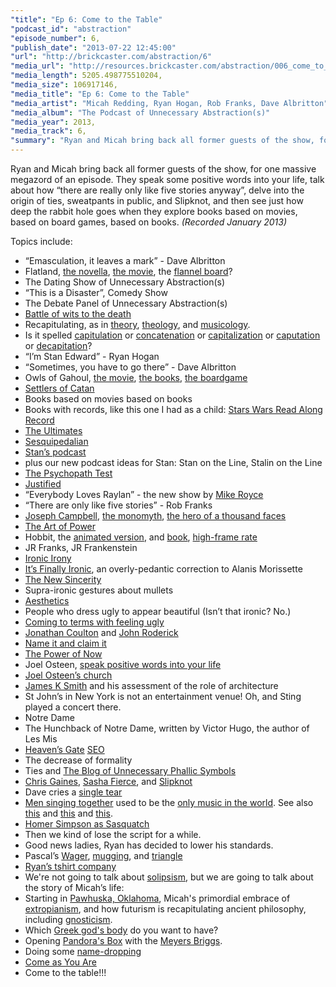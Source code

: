 ```yaml
---
"title": "Ep 6: Come to the Table"
"podcast_id": "abstraction"
"episode_number": 6,
"publish_date": "2013-07-22 12:45:00"
"url": "http://brickcaster.com/abstraction/6"
"media_url": "http://resources.brickcaster.com/abstraction/006_come_to_table.mp3"
"media_length": 5205.498775510204,
"media_size": 106917146,
"media_title": "Ep 6: Come to the Table"
"media_artist": "Micah Redding, Ryan Hogan, Rob Franks, Dave Albritton"
"media_album": "The Podcast of Unnecessary Abstraction(s)"
"media_year": 2013,
"media_track": 6,
"summary": "Ryan and Micah bring back all former guests of the show, for one massive megazord of an episode. They speak some positive words into your life, talk about how “there are really only like five stories anyway”, delve into the origin of ties, sweatpants in public, and Slipknot, and then see just how deep the rabbit hole goes when they explore books based on movies, based on board games, based on books."
---
```

Ryan and Micah bring back all former guests of the show, for one massive megazord of an episode. They speak some positive words into your life, talk about how “there are really only like five stories anyway”, delve into the origin of ties, sweatpants in public, and Slipknot, and then see just how deep the rabbit hole goes when they explore books based on movies, based on board games, based on books. *(Recorded January 2013)*

Topics include:

- “Emasculation, it leaves a mark” - Dave Albritton
- Flatland, [the novella](http://en.wikipedia.org/wiki/Flatland), [the movie](http://en.wikipedia.org/wiki/Flatland:_The_Movie), the [flannel board](http://en.wikipedia.org/wiki/Flannelgraph)?
- The Dating Show of Unnecessary Abstraction(s)
- “This is a Disaster”, Comedy Show
- The Debate Panel of Unnecessary Abstraction(s)
- [Battle of wits to the death](http://www.youtube.com/watch?v=U_eZmEiyTo0)
- Recapitulating, as in [theory](http://en.wikipedia.org/wiki/Recapitulation_theory), [theology](http://en.wikipedia.org/wiki/Recapitulation_theory_of_atonement), and <a href="http://en.wikipedia.org/wiki/Recapitulation_(music)">musicology</a>.
- Is it spelled [capitulation](http://www.investopedia.com/terms/c/capitulation.asp) or [concatenation](https://en.wikipedia.org/wiki/Concatenation)
or [capitalization](http://en.wikipedia.org/wiki/Market_capitalization) or [caputation](http://en.wiktionary.org/wiki/caput) or [decapitation](http://en.wiktionary.org/wiki/decapitation)?
- “I’m Stan Edward” - Ryan Hogan
- “Sometimes, you have to go there” - Dave Albritton
- Owls of Gahoul, [the movie](http://en.wikipedia.org/wiki/Legend_of_the_Guardians:_The_Owls_of_Ga'Hoole), [the books](http://en.wikipedia.org/wiki/Guardians_of_Ga%27Hoole), [the boardgame](http://www.amazon.com/gp/product/B003RDWSD4/ref=as_li_ss_tl?ie=UTF8&camp=1789&creative=390957&creativeASIN=B003RDWSD4&linkCode=as2&tag=micahredding-20)
- [Settlers of Catan](http://www.catan.com/)
- Books based on movies based on books
- Books with records, like this one I had as a child: [Stars Wars Read Along Record](http://www.amazon.com/Star-Wars-Page-Read-Along-Record/dp/B000WYJS7U)
- [The Ultimates](http://en.wikipedia.org/wiki/Ultimates)
- [Sesquipedalian](http://en.wiktionary.org/wiki/sesquipedalian)
- [Stan’s podcast](http://breakfastclubpodcast.com/)
- plus our new podcast ideas for Stan: Stan on the Line, Stalin on the Line
- [The Psychopath Test](http://www.amazon.com/gp/product/1594485755/ref=as_li_ss_tl?ie=UTF8&camp=1789&creative=390957&creativeASIN=1594485755&linkCode=as2&tag=micahredding-20)
- [Justified](http://www.fxnetworks.com/justified)
- “Everybody Loves Raylan” - the new show by [Mike Royce](http://en.wikipedia.org/wiki/Mike_Royce)
- “There are only like five stories” - Rob Franks
- [Joseph Campbell](http://www.jcf.org/), [the monomyth](http://upload.wikimedia.org/wikipedia/commons/1/1b/Heroesjourney.svg), [the hero of a thousand faces](http://www.amazon.com/gp/product/1577315936/ref=as_li_ss_tl?ie=UTF8&camp=1789&creative=390957&creativeASIN=1577315936&linkCode=as2&tag=micahredding-20)
- [The Art of Power](http://www.amazon.com/gp/product/0061242365/ref=as_li_ss_tl?ie=UTF8&camp=1789&creative=390957&creativeASIN=0061242365&linkCode=as2&tag=micahredding-20)
- Hobbit, the [animated version](http://www.youtube.com/watch?v=KslI-hhucHU), and [book](http://www.amazon.com/gp/product/0547928246/ref=as_li_ss_tl?ie=UTF8&camp=1789&creative=390957&creativeASIN=0547928246&linkCode=as2&tag=micahredding-20), [high-frame rate](http://www.thehobbitblog.com/)
- JR Franks, JR Frankenstein
- [Ironic Irony](http://theoatmeal.com/comics/irony)
- [It’s Finally Ironic](http://www.youtube.com/watch?v=32LCwZFoKio), an overly-pedantic correction to Alanis Morissette
- [The New Sincerity](http://en.wikipedia.org/wiki/New_Sincerity)
- Supra-ironic gestures about mullets
- [Aesthetics](http://heaven.internetarchaeology.org/heaven.html#bottom)
- People who dress ugly to appear beautiful (Isn’t that ironic? No.)
- [Coming to terms with feeling ugly](http://www.wikihow.com/Come-to-Terms-with-Feeling-Ugly)
- [Jonathan Coulton](http://www.jonathancoulton.com/) and [John Roderick](http://twitter.com/johnroderick)
- [Name it and claim it](http://rationalwiki.org/wiki/Name_it_and_claim_it)
- [The Power of Now](http://www.amazon.com/gp/product/1577314808/ref=as_li_ss_tl?ie=UTF8&camp=1789&creative=390957&creativeASIN=1577314808&linkCode=as2&tag=micahredding-20)
- Joel Osteen, [speak positive words into your life](http://www.amazon.com/gp/product/1455516783/ref=as_li_ss_tl?ie=UTF8&camp=1789&creative=390957&creativeASIN=1455516783&linkCode=as2&tag=micahredding-20)
- [Joel Osteen’s church](http://www.lakewoodchurch.com/Pages/new-here/Directions.aspx)
- [James K Smith](http://en.wikipedia.org/wiki/James_K._A._Smith) and his assessment of the role of architecture
- St John’s in New York is not an entertainment venue! Oh, and Sting played a concert there.
- Notre Dame
- The Hunchback of Notre Dame, written by Victor Hugo, the author of Les Mis
- [Heaven’s Gate](http://www.heavensgate.com/) [SEO](http://cl.ly/image/0O0G3F3R0M03)
- The decrease of formality
- Ties and [The Blog of Unnecessary Phallic Symbols](http://unnecessaryphallic.tumblr.com/)
- [Chris Gaines](http://en.wikipedia.org/wiki/Chris_Gaines), [Sasha Fierce](http://en.wikipedia.org/wiki/I_Am..._Sasha_Fierce), and [Slipknot](https://twitter.com/slipknot)
- Dave cries a [single tear](http://en.wikipedia.org/wiki/Teardrop_tattoo)
- [Men singing together](http://www.youtube.com/watch?v=PDYVaRcZiTw) used to be the [only music in the world](http://www.boychoirs.org/library/history/hist014.html). See also [this](http://filmmakeriq.com/2011/01/top-7-movies-with-men-singing-together/) and [this](http://www.singingmenofarkansas.org/) and [this](http://bloximages.newyork1.vip.townnews.com/gilroydispatch.com/content/tncms/assets/v3/editorial/a/08/a08cd2a9-2a6a-504f-b9f6-a862df083409/4ede80850f284.image.jpg).
- [Homer Simpson as Sasquatch](http://stevemandich.blogspot.com/2011/01/bigfoot-meets-simpsons.html)
- Then we kind of lose the script for a while.
- Good news ladies, Ryan has decided to lower his standards.
- Pascal’s [Wager](http://en.wikipedia.org/wiki/Pascal's_Wager), [mugging](http://wiki.lesswrong.com/wiki/Pascal's_mugging), and [triangle](http://mathworld.wolfram.com/PascalsTriangle.html)
- [Ryan’s tshirt company](http://posthumanitees.com/)
- We're not going to talk about [solipsism](http://www.goodreads.com/quotes/tag/solipsism), but we are going to talk about the story of Micah’s life:
- Starting in [Pawhuska, Oklahoma](http://ok-pawhuska.civiccities.com/), Micah's primordial embrace of [extropianism](http://en.wikipedia.org/wiki/Extropianism), and how futurism is recapitulating ancient philosophy, including [gnosticism](http://gnosis.org/gnintro.htm).
- Which [Greek god's body](https://www.google.com/search?q=greek+god&source=lnms&tbm=isch&sa=X&ei=NSDrUf7NL-ScyQH-soGYDg&ved=0CAkQ_AUoAQ&biw=1366&bih=647) do you want to have?
- Opening [Pandora's Box](http://brickcaster.com/abstraction/5) with the [Meyers Briggs](http://www.myersbriggs.org/).
- Doing some [name-dropping](http://www.bradmontague.com/)
- [Come as You Are](http://www.youtube.com/watch?v=vabnZ9-ex7o)
- Come to the table!!!
